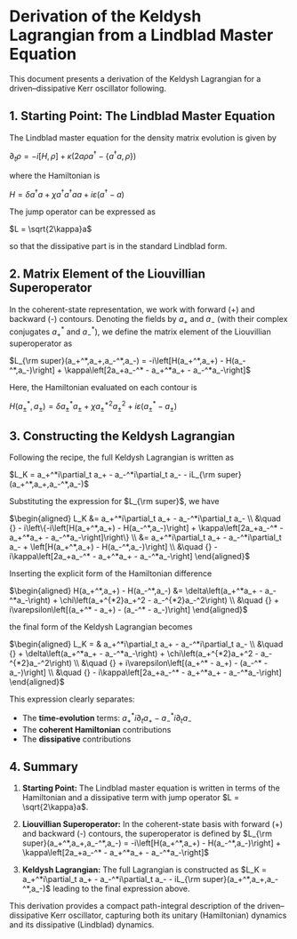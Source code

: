# Derivation of the Keldysh Lagrangian from a Lindblad Master Equation

This document presents a derivation of the Keldysh Lagrangian for a driven–dissipative Kerr oscillator following.

## 1. Starting Point: The Lindblad Master Equation

The Lindblad master equation for the density matrix evolution is given by

$\partial_t \rho = -i[H,\rho] + \kappa\left(2a\rho a^\dagger - \{a^\dagger a,\rho\}\right)$

where the Hamiltonian is

$H = \delta a^\dagger a + \chi a^\dagger a^\dagger aa + i\varepsilon(a^\dagger - a)$

The jump operator can be expressed as

$L = \sqrt{2\kappa}a$

so that the dissipative part is in the standard Lindblad form.

## 2. Matrix Element of the Liouvillian Superoperator

In the coherent-state representation, we work with forward (+) and backward (-) contours. Denoting the fields by $a_+$ and $a_-$ (with their complex conjugates $a_+^*$ and $a_-^*$), we define the matrix element of the Liouvillian superoperator as

$L_{\rm super}(a_+^*,a_+,a_-^*,a_-) = -i\left[H(a_+^*,a_+) - H(a_-^*,a_-)\right] + \kappa\left[2a_+a_-^* - a_+^*a_+ - a_-^*a_-\right]$

Here, the Hamiltonian evaluated on each contour is

$H(a_\pm^*,a_\pm) = \delta a_\pm^*a_\pm + \chi a_\pm^{*2}a_\pm^2 + i\varepsilon(a_\pm^* - a_\pm)$

## 3. Constructing the Keldysh Lagrangian

Following the recipe, the full Keldysh Lagrangian is written as

$L_K = a_+^*i\partial_t a_+ - a_-^*i\partial_t a_- - iL_{\rm super}(a_+^*,a_+,a_-^*,a_-)$

Substituting the expression for $L_{\rm super}$, we have

$\begin{aligned} 
L_K &= a_+^*i\partial_t a_+ - a_-^*i\partial_t a_- \\
&\quad {} - i\left\{-i\left[H(a_+^*,a_+) - H(a_-^*,a_-)\right] + \kappa\left[2a_+a_-^* - a_+^*a_+ - a_-^*a_-\right]\right\} \\
&= a_+^*i\partial_t a_+ - a_-^*i\partial_t a_- + \left[H(a_+^*,a_+) - H(a_-^*,a_-)\right] \\
&\quad {} - i\kappa\left[2a_+a_-^* - a_+^*a_+ - a_-^*a_-\right]
\end{aligned}$

Inserting the explicit form of the Hamiltonian difference

$\begin{aligned}
H(a_+^*,a_+) - H(a_-^*,a_-) &= \delta\left(a_+^*a_+ - a_-^*a_-\right) + \chi\left(a_+^{*2}a_+^2 - a_-^{*2}a_-^2\right) \\
&\quad {} + i\varepsilon\left[(a_+^* - a_+) - (a_-^* - a_-)\right]
\end{aligned}$

the final form of the Keldysh Lagrangian becomes

$\begin{aligned}
L_K = & a_+^*i\partial_t a_+ - a_-^*i\partial_t a_- \\
&\quad {} + \delta\left(a_+^*a_+ - a_-^*a_-\right) + \chi\left(a_+^{*2}a_+^2 - a_-^{*2}a_-^2\right) \\
&\quad {} + i\varepsilon\left[(a_+^* - a_+) - (a_-^* - a_-)\right] \\
&\quad {} - i\kappa\left[2a_+a_-^* - a_+^*a_+ - a_-^*a_-\right]
\end{aligned}$

This expression clearly separates:

- The **time-evolution** terms: $a_+^*i\partial_t a_+ - a_-^*i\partial_t a_-$
- The **coherent Hamiltonian** contributions
- The **dissipative** contributions

## 4. Summary

1. **Starting Point:** The Lindblad master equation is written in terms of the Hamiltonian and a dissipative term with jump operator $L = \sqrt{2\kappa}a$.

2. **Liouvillian Superoperator:** In the coherent-state basis with forward (+) and backward (-) contours, the superoperator is defined by 
   $L_{\rm super}(a_+^*,a_+,a_-^*,a_-) = -i\left[H(a_+^*,a_+) - H(a_-^*,a_-)\right] + \kappa\left[2a_+a_-^* - a_+^*a_+ - a_-^*a_-\right]$

3. **Keldysh Lagrangian:** The full Lagrangian is constructed as 
   $L_K = a_+^*i\partial_t a_+ - a_-^*i\partial_t a_- - iL_{\rm super}(a_+^*,a_+,a_-^*,a_-)$
   leading to the final expression above.

This derivation provides a compact path-integral description of the driven–dissipative Kerr oscillator, capturing both its unitary (Hamiltonian) dynamics and its dissipative (Lindblad) dynamics.